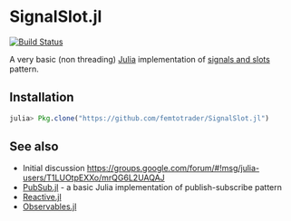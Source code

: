 # SignalSlot.jl

[![Build Status](https://travis-ci.org/femtotrader/SignalSlot.jl.svg?branch=master)](https://travis-ci.org/femtotrader/SignalSlot.jl)

A very basic (non threading) [Julia](http://julialang.org/) implementation of [signals and slots](https://en.wikipedia.org/wiki/Signals_and_slots) pattern.

## Installation

```julia
julia> Pkg.clone("https://github.com/femtotrader/SignalSlot.jl")
```

## See also

 - Initial discussion https://groups.google.com/forum/#!msg/julia-users/T1LUOtpEXXo/mrQG6L2UAQAJ
 - [PubSub.jl](https://github.com/femtotrader/PubSub.jl) - a basic Julia implementation of publish-subscribe pattern
 - [Reactive.jl](https://juliagizmos.github.io/Reactive.jl/)
 - [Observables.jl](https://juliagizmos.github.io/Observables.jl/latest/)
